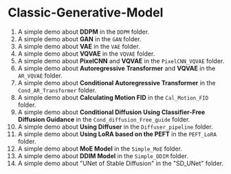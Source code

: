 # Classic-Generative-Model
1. A simple demo about **DDPM** in the ``DDPM`` folder.
2. A simple demo about **GAN** in the ``GAN`` folder.
3. A simple demo about **VAE** in the ``VAE`` folder.
4. A simple demo about **VQVAE** in the ``VQVAE`` folder.
5. A simple demo about **PixelCNN** and **VQVAE** in the ``PixelCNN_VQVAE`` folder.
6. A simple demo about **Autoregressive Transformer** and **VQVAE** in the ``AR_VQVAE`` folder.
7. A simple demo about **Conditional Autoregressive Transformer** in the ``Cond_AR_Transformer`` folder.
8. A simple demo about **Calculating Motion FID** in the ``Cal_Motion_FID`` folder.
9. A simple demo about **Conditional Diffusion Using Classifier-Free Diffusion Guidance** in the ``Cond_diffusion_Free_guide`` folder.
10. A simple demo about **Using Diffuser** in the ``Diffuser_pipeline`` folder.
11. A simple demo about **Using LoRA based on the PEFT** in the ``PEFT_LoRA`` folder.
12. A simple demo about **MoE Model** in the ``Simple_MoE`` folder.
13. A simple demo about **DDIM Model** in the ``Simple_DDIM`` folder.
14. A simple demo about "UNet of Stable Diffusion" in the "SD_UNet" folder.
